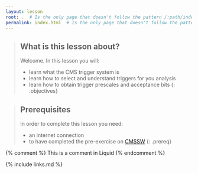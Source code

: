 ```yaml
---
layout: lesson
root: .  # Is the only page that doesn't follow the pattern /:path/index.html
permalink: index.html  # Is the only page that doesn't follow the pattern /:path/index.html
---
```


> ## What is this lesson about?
>
> Welcome.  In this lesson you will:
>
> - learn what the CMS trigger system is
> - learn how to select and understand triggers for you analysis
> - learn how to obtain trigger prescales and acceptance bits
{: .objectives}

> ## Prerequisites
>
> In order to complete this lesson you need:
> - an internet connection
> - to have completed the pre-exercise on [CMSSW](https://cms-opendata-workshop.github.io/workshop-lesson-cmssw/)
{: .prereq}



<!-- this is an html comment -->
{% comment %} This is a comment in Liquid {% endcomment %}

{% include links.md %}
